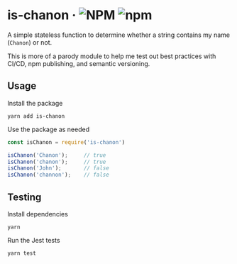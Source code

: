 # is-chanon &middot; ![NPM](https://img.shields.io/npm/l/is-chanon.svg) ![npm](https://img.shields.io/npm/v/is-chanon.svg)

A simple stateless function to determine whether a string contains my name (`Chanon`) or not. 

This is more of a parody module to help me test out best practices with CI/CD, npm publishing, and semantic versioning.



## Usage

Install the package
```
yarn add is-chanon
```

Use the package as needed
```js
const isChanon = require('is-chanon')

isChanon('Chanon');     // true
isChanon('chanon');     // true
isChanon('John');       // false
isChanon('channon');    // false
```

## Testing

Install dependencies
```
yarn
```

Run the Jest tests
```
yarn test
```
